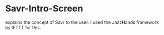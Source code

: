# Savr-Intro-Screen
explains the concept of Savr to the user.  I used the JazzHands framework by IFTTT for this.
